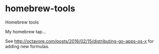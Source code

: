 # homebrew-tools
Homebrew tools

My homebrew tap...

See http://octavore.com/posts/2016/02/15/distributing-go-apps-os-x for adding new formulas.
